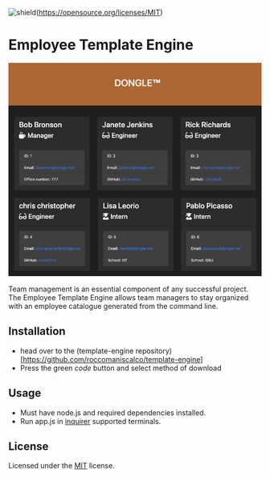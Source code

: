 ![shield](https://img.shields.io/badge/license-MIT-blue)(https://opensource.org/licenses/MIT)

# Employee Template Engine

![Application Screenshot](./resources/screenshot.png)

Team management is an essential component of any successful project. The Employee Template Engine allows team managers to stay organized with an employee catalogue generated from the command line.

## Installation

- head over to the (template-engine repository)[https://github.com/roccomaniscalco/template-engine]
- Press the green _code_ button and select method of download

## Usage

- Must have node.js and required dependencies installed.
- Run app.js in [inquirer](https://www.npmjs.com/package/inquirer#support) supported terminals.

## License

Licensed under the [MIT](https://opensource.org/licenses/MIT) license.
